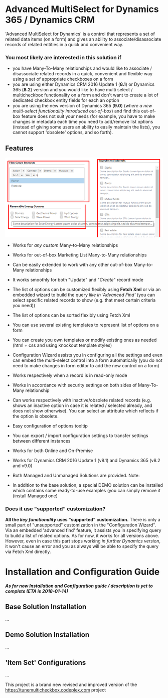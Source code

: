 # Advanced MultiSelect for Dynamics 365 / Dynamics CRM 

'Advanced MultiSelect for Dynamics' is a control that represents a set of related data items (on a form) and gives an ability to associate/disassociate records of related entities in a quick and convenient way.

### You most likely are interested in this solution if

* you have Many-To-Many relationships and would like to associate / disassociate related records in a quick, convenient and flexible way using a set of appropriate checkboxes on a form
* you are using either Dynamics CRM 2016 Update 1 (**8.1**) or Dynamics 365 (**8.2**) version and you would like to have multi select / multicheckbox functionality on a form and don't want to create a lot of dedicated checkbox entity fields for each an option
* you are using the new version of Dynamics 365 (**9.0**) (_where a new multi-select functionality introduced out-of-box_) and find this out-of-box feature does not suit your needs (for example, you have to make changes in metadata each time you need to add/remove list options (instead of giving some users an ability to easily maintain the lists), you cannot support 'obsolete' options, and so forth). 

## Features
![MultSelect Control on Form](Docs/Images/Demo_01.png)

* Works for _any custom_ Many-to-Many relationships 
* Works for out-of-box Marketing List Many-to-Many relationships
* Can be easily extended to work with any other out-of-box Many-to-Many relationships

* It works smoothly for both "Update" and "_Create_" record mode
* The list of options can be customized flexibly using **Fetch Xml** or via an embedded wizard to build the query _like in 'Advanced Find'_ (you can select specific related records to show (e.g. that meet certain criteria you need))
* The list of options can be sorted flexibly using Fetch Xml
* You can use several existing templates to represent list of options on a form 
* You can create you own templates or modify existing ones as needed (html + css and using knockout template styles)
* Configuration Wizard assists you in configuring all the settings and even can embed the multi-select control into a form automatically (you do not need to make changes in form editor to add the new control on a form)

* Works respectively when a record is in read-only mode
* Works in accordance with security settings on both sides of Many-To-Many relationship  
* Can works respectively with inactive/obsolete related records (e.g. shows an inactive option in case it is related / selected already, and does not show otherwise). You can select an attribute which reflects if the option is obsolete. 
* Easy configuration of options tooltip 
* You can export / import configuration settings to transfer settings between different instances

* Works for both Online and On-Premise
* Works for Dynamics CRM 2016 Update 1 (v8.1) and Dynamics 365 (v8.2 and v9.0)

* Both Managed and Unmanaged Solutions are provided. Note:  
* In addition to the base solution, a special DEMO solution can be installed which contains some ready-to-use examples (you can simply remove it (install Managed one)

### Does it use "supported" customization?
**All the _key functionality_ uses "supported" customization.**
There is only a small part of "unsupported" customization in the "Configuration Wizard". Via an embedded 'advanced find' feature, it assists you in specifying query to build a list of related options. As for now, it works for all versions above. However, even in case this part stops working _in further Dynamics version_, it won't cause an error and you as always will be able to specify the query via Fetch Xml directly.

# Installation and Configuration Guide

_**As for now Installation and Configuration guide / description is yet to complete (ETA is 2018-01-14)**_

## Base Solution Installation
...
## Demo Solution Installation
...
## 'Item Set' Configurations
...


This project is a brand new revised and improved version of the https://tunemulticheckbox.codeplex.com project
